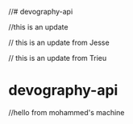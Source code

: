 //# devography-api

//this is an update

// this is an update from Jesse

// this is an update from Trieu
# devography-api

//hello from mohammed's machine 
